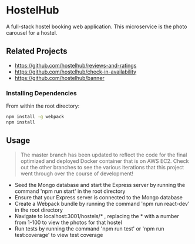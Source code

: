 # HostelHub

A full-stack hostel booking web application. This microservice is the photo carousel for a hostel.

## Related Projects

  - https://github.com/hostelhub/reviews-and-ratings
  - https://github.com/hostelhub/check-in-availability
  - https://github.com/hostelhub/banner

### Installing Dependencies

From within the root directory:

```sh
npm install -g webpack
npm install
```

## Usage

> The master branch has been updated to reflect the code for the final optimized and deployed Docker container that is on AWS EC2.
> Check out the other branches to see the various iterations that this project went through over the course of development!

 - Seed the Mongo database and start the Express server by running the command 'npm run start' in the root directory
 - Ensure that your Express server is connected to the Mongo database
 - Create a Webpack bundle by running the command 'npm run react-dev' in the root directory
 - Navigate to localhost:3001/hostels/* , replacing the * with a number from 1-100 to view the photos for that hostel
 - Run tests by running the command 'npm run test' or 'npm run test:coverage' to view test coverage
